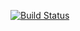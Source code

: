 
[![Build Status](https://travis-ci.org/shpatjohn/3semWeek3.svg?branch=master)](https://travis-ci.org/shpatjohn/3semWeek3)
